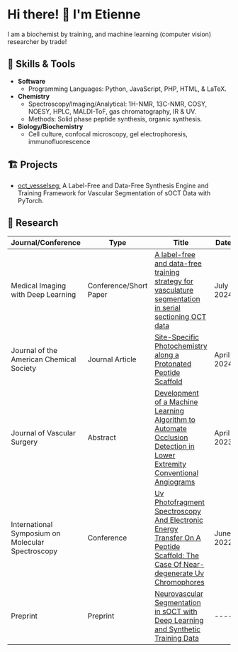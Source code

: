 # Hi there! 👋 I'm Etienne

I am a biochemist by training, and machine learning (computer vision) researcher by trade! 

## 🚀 Skills & Tools

- **Software**
  - Programming Languages: Python, JavaScript, PHP, HTML, & LaTeX.
- **Chemistry**
  - Spectroscopy/Imaging/Analytical: 1H-NMR, 13C-NMR, COSY, NOESY, HPLC, MALDI-ToF, gas chromatography, IR & UV.
  - Methods: Solid phase peptide synthesis, organic synthesis.
- **Biology/Biochemistry**
    - Cell culture, confocal microscopy, gel electrophoresis, immunofluorescence

## 🏗️ Projects
- [oct_vesselseg:](https://github.com/EtienneChollet/oct_vesselseg) A Label-Free and Data-Free Synthesis Engine and Training Framework for Vascular Segmentation of sOCT Data with PyTorch.

## 📜 Research

| Journal/Conference                                               | Type        | Title      |   Date    |
| --------------------------------------------------------------   | ----------- |----------- | --------- |
| Medical Imaging with Deep Learning                               | Conference/Short Paper |[A label-free and data-free training strategy for vasculature segmentation in serial sectioning OCT data](https://openreview.net/forum?id=j8v7qc5bof&referrer=%5Bthe%20profile%20of%20Etienne%20Chollet%5D(%2Fprofile%3Fid%3D~Etienne_Chollet1)) | July 2024 |
| Journal of the American Chemical Society                         | Journal Article | [Site-Specific Photochemistry along a Protonated Peptide Scaffold](https://pubs.acs.org/doi/abs/10.1021/jacs.4c01576) | April 2024 |
| Journal of Vascular Surgery                                      | Abstract |[Development of a Machine Learning Algorithm to Automate Occlusion Detection in Lower Extremity Conventional Angiograms](https://www.jvascsurg.org/article/S0741-5214(23)00154-4/fulltext) | April 2023 |
| International Symposium on Molecular Spectroscopy                | Conference  | [Uv Photofragment Spectroscopy And Electronic Energy Transfer On A Peptide Scaffold: The Case Of Near-degenerate Uv Chromophores](https://www.ideals.illinois.edu/items/125986) | June 2022
| Preprint                                                         | Preprint | [Neurovascular Segmentation in sOCT with Deep Learning and Synthetic Training Data](https://arxiv.org/abs/2407.01419v1)  | ---- |
